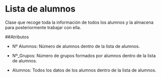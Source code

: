 # Lista de alumnos

Clase que recoge toda la información de todos los alumnos y la almacena para posteriormente trabajar con ella.

##Atributos


* Nº Alumnos: Número de alumnos dentro de la lista de alumnos.

* Nº_Grupos: Número de grupos formados por alumnos dentro de la lista de alumnos.

* Alumnos: Todos los datos de los alumnos dentro de la lista de alumnos.
